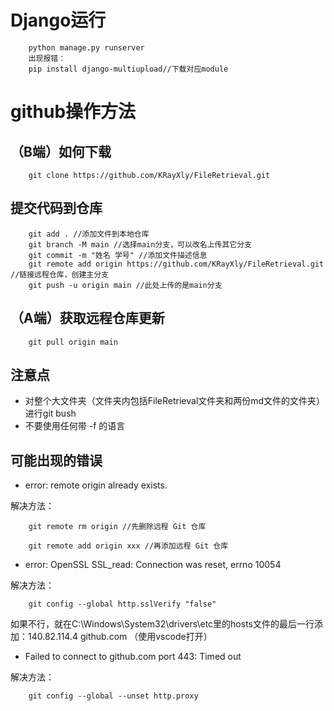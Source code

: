 # Django运行
        python manage.py runserver
        出现报错：
        pip install django-multiupload//下载对应module

# github操作方法
## （B端）如何下载
        git clone https://github.com/KRayXly/FileRetrieval.git

## 提交代码到仓库
        git add . //添加文件到本地仓库
        git branch -M main //选择main分支，可以改名上传其它分支
        git commit -m "姓名 学号" //添加文件描述信息
        git remote add origin https://github.com/KRayXly/FileRetrieval.git //链接远程仓库，创建主分支
        git push -u origin main //此处上传的是main分支
  
## （A端）获取远程仓库更新
        git pull origin main

## 注意点
- 对整个大文件夹（文件夹内包括FileRetrieval文件夹和两份md文件的文件夹）进行git bush
- 不要使用任何带 -f 的语言

## 可能出现的错误
- error: remote origin already exists.

解决方法：

        git remote rm origin //先删除远程 Git 仓库

        git remote add origin xxx //再添加远程 Git 仓库

- error: OpenSSL SSL_read: Connection was reset, errno 10054
  
解决方法：

        git config --global http.sslVerify "false"

如果不行，就在C:\Windows\System32\drivers\etc里的hosts文件的最后一行添加：140.82.114.4 github.com
（使用vscode打开）

- Failed to connect to github.com port 443: Timed out

解决方法：

        git config --global --unset http.proxy

